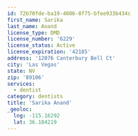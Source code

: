 ```yaml
---
id: 72b70fde-ba19-4006-8f75-bfee933b434c
first_name: Sarika
last_name: Anand
license_type: DMD
license_number: '6229'
license_status: Active
license_expiration: '42185'
address: '12076 Canterbury Bell Ct'
city: 'Las Vegas'
state: NV
zip: '89106'
services:
  - dentist
category: dentists
title: 'Sarika Anand'
_geoloc:
  lng: -115.16292
  lat: 36.184219
---
```

